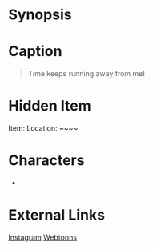 # Synopsis


# Caption
> Time keeps running away from me!

# Hidden Item
Item: 
Location: ~~~~

# Characters
* 

# External Links
[Instagram]()
[Webtoons](https://www.webtoons.com/en/challenge/twistwood-tales/66-hector-the-horologist/viewer?title_no=344740&episode_no=71)